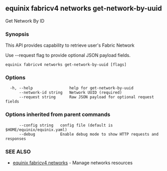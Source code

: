 ## equinix fabricv4 networks get-network-by-uuid

Get Network By ID

### Synopsis

This API provides capability to retrieve user's Fabric Network

Use --request flag to provide optional JSON payload fields.

```
equinix fabricv4 networks get-network-by-uuid [flags]
```

### Options

```
  -h, --help                help for get-network-by-uuid
      --network-id string   Network UUID (required)
      --request string      Raw JSON payload for optional request fields
```

### Options inherited from parent commands

```
      --config string   config file (default is $HOME/equinix/equinix.yaml)
      --debug           Enable debug mode to show HTTP requests and responses
```

### SEE ALSO

* [equinix fabricv4 networks](equinix_fabricv4_networks.md)	 - Manage networks resources

